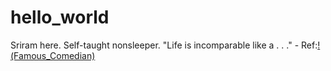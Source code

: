 # hello_world
Sriram here. Self-taught nonsleeper.
"Life is incomparable like a . . ." - Ref:<a href= "https://google.com/search?q=Bo+Burnham&amp=">!(Famous_Comedian)</a>
